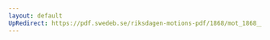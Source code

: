 ```yaml
---
layout: default
UpRedirect: https://pdf.swedeb.se/riksdagen-motions-pdf/1868/mot_1868__ak__00044.pdf
---
```

